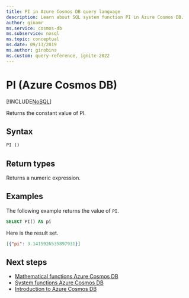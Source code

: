```yaml
---
title: PI in Azure Cosmos DB query language
description: Learn about SQL system function PI in Azure Cosmos DB.
author: ginamr
ms.service: cosmos-db
ms.subservice: nosql
ms.topic: conceptual
ms.date: 09/13/2019
ms.author: girobins
ms.custom: query-reference, ignite-2022
---
```

# PI (Azure Cosmos DB)
[!INCLUDE[NoSQL](../../includes/appliesto-nosql.md)]

 Returns the constant value of PI.  
  
## Syntax
  
```sql
PI ()  
```  
   
## Return types
  
  Returns a numeric expression.  
  
## Examples
  
  The following example returns the value of `PI`.  
  
```sql
SELECT PI() AS pi 
```  
  
 Here is the result set.  
  
```json
[{"pi": 3.1415926535897931}]  
```  

## Next steps

- [Mathematical functions Azure Cosmos DB](system-functions.yml)
- [System functions Azure Cosmos DB](system-functions.yml)
- [Introduction to Azure Cosmos DB](../../introduction.md)
